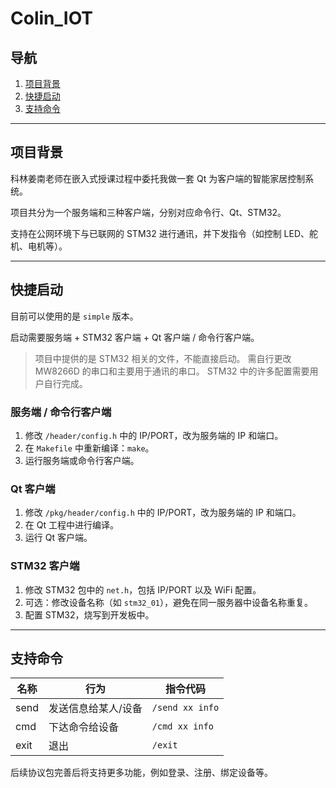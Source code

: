 # Colin_IOT

## 导航

1. [项目背景](#xmbj)
2. [快捷启动](#kjqd)
3. [支持命令](#zcml)

---

## 项目背景

科林姜南老师在嵌入式授课过程中委托我做一套 Qt 为客户端的智能家居控制系统。

项目共分为一个服务端和三种客户端，分别对应命令行、Qt、STM32。

支持在公网环境下与已联网的 STM32 进行通讯，并下发指令（如控制 LED、舵机、电机等）。

---

## 快捷启动

目前可以使用的是 `simple` 版本。

启动需要服务端 + STM32 客户端 + Qt 客户端 / 命令行客户端。

> 项目中提供的是 STM32 相关的文件，不能直接启动。
> 需自行更改 MW8266D 的串口和主要用于通讯的串口。
> STM32 中的许多配置需要用户自行完成。

### 服务端 / 命令行客户端

1. 修改 `/header/config.h` 中的 IP/PORT，改为服务端的 IP 和端口。
2. 在 `Makefile` 中重新编译：`make`。
3. 运行服务端或命令行客户端。

### Qt 客户端

1. 修改 `/pkg/header/config.h` 中的 IP/PORT，改为服务端的 IP 和端口。
2. 在 Qt 工程中进行编译。
3. 运行 Qt 客户端。

### STM32 客户端

1. 修改 STM32 包中的 `net.h`，包括 IP/PORT 以及 WiFi 配置。
2. 可选：修改设备名称（如 `stm32_01`），避免在同一服务器中设备名称重复。
3. 配置 STM32，烧写到开发板中。

---

## 支持命令

| 名称 | 行为                | 指令代码          |
| ---- | ------------------- | ----------------- |
| send | 发送信息给某人/设备 | `/send xx info` |
| cmd  | 下达命令给设备      | `/cmd xx info`  |
| exit | 退出                | `/exit`         |

后续协议包完善后将支持更多功能，例如登录、注册、绑定设备等。
